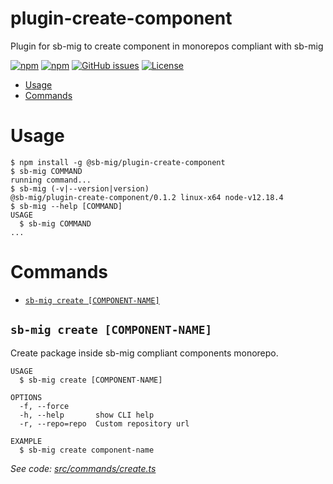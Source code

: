 plugin-create-component
=======================

Plugin for sb-mig to create component in monorepos compliant with sb-mig

[![npm](https://img.shields.io/npm/v/@sb-mig/plugin-create-component.svg)](https://www.npmjs.com/package/@sb-mig/plugin-create-component)
[![npm](https://img.shields.io/npm/dt/@sb-mig/plugin-create-component.svg)](ttps://img.shields.io/npm/dt/@sb-mig/plugin-create-component.svg)
[![GitHub issues](https://img.shields.io/github/issues/sb-mig/plugin-create-component.svg?style=flat-square&v=1)](https://github.com/sb-mig/plugin-create-component/issues?q=is%3Aopen+is%3Aissue)
[![License](https://img.shields.io/npm/l/@sb-mig/plugin-create-component.svg)](https://github.com/sb-mig/plugin-create-component/blob/master/package.json)

<!-- toc -->
* [Usage](#usage)
* [Commands](#commands)
<!-- tocstop -->
# Usage
<!-- usage -->
```sh-session
$ npm install -g @sb-mig/plugin-create-component
$ sb-mig COMMAND
running command...
$ sb-mig (-v|--version|version)
@sb-mig/plugin-create-component/0.1.2 linux-x64 node-v12.18.4
$ sb-mig --help [COMMAND]
USAGE
  $ sb-mig COMMAND
...
```
<!-- usagestop -->
# Commands
<!-- commands -->
* [`sb-mig create [COMPONENT-NAME]`](#sb-mig-create-component-name)

## `sb-mig create [COMPONENT-NAME]`

Create package inside sb-mig compliant components monorepo.

```
USAGE
  $ sb-mig create [COMPONENT-NAME]

OPTIONS
  -f, --force
  -h, --help       show CLI help
  -r, --repo=repo  Custom repository url

EXAMPLE
  $ sb-mig create component-name
```

_See code: [src/commands/create.ts](https://github.com/sb-mig/plugin-create-component/blob/v0.1.2/src/commands/create.ts)_
<!-- commandsstop -->
